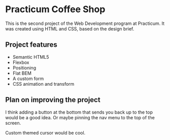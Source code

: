 # Practicum Coffee Shop

This is the second project of the Web Development program at Practicum. It was created using HTML and CSS, based on the design brief.

## Project features

- Semantic HTML5
- Flexbox
- Positioning
- Flat BEM
- A custom form
- CSS animation and transform

## Plan on improving the project

I think adding a button at the bottom that sends you back up to the top would be a good
idea. Or maybe pinning the nav menu to the top of the screen.

Custom themed cursor would be cool.
